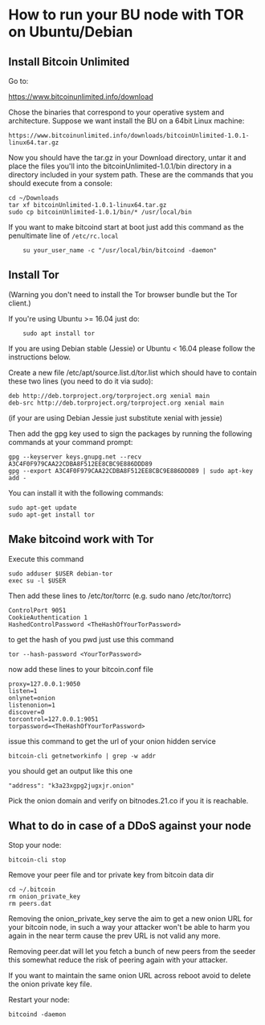 How to run your BU node with TOR on Ubuntu/Debian
=================================================

Install Bitcoin Unlimited
-------------------------

Go to:

   https://www.bitcoinunlimited.info/download

Chose the binaries that correspond to your operative system
and architecture. Suppose we want install the BU on a 64bit
Linux machine:

	https://www.bitcoinunlimited.info/downloads/bitcoinUnlimited-1.0.1-linux64.tar.gz

Now you should have the tar.gz in your Download directory, untar it
and place the files you'll into the bitcoinUnlimited-1.0.1/bin directory
in a directory included in your system path. These are the commands
that you should execute from a console:

	cd ~/Downloads
	tar xf bitcoinUnlimited-1.0.1-linux64.tar.gz
	sudo cp bitcoinUnlimited-1.0.1/bin/* /usr/local/bin

If you want to make bitcoind start at boot just add this command
as the penultimate line of `/etc/rc.local`

        su your_user_name -c "/usr/local/bin/bitcoind -daemon"


Install Tor
-----------

(Warning you don't need to install the Tor browser bundle but
the Tor client.)

If you're using Ubuntu >= 16.04 just do:

        sudo apt install tor

If you are using Debian stable (Jessie) or Ubuntu < 16.04
please follow the instructions below.

Create a new file /etc/apt/source.list.d/tor.list which
should have to contain these two lines (you need to do it
via sudo):

	deb http://deb.torproject.org/torproject.org xenial main
	deb-src http://deb.torproject.org/torproject.org xenial main

(if your are using Debian Jessie just substitute xenial with jessie)

Then add the gpg key used to sign the packages by running
the following commands at your command prompt:

	gpg --keyserver keys.gnupg.net --recv A3C4F0F979CAA22CDBA8F512EE8CBC9E886DDD89
	gpg --export A3C4F0F979CAA22CDBA8F512EE8CBC9E886DDD89 | sudo apt-key add -

You can install it with the following commands:

	sudo apt-get update
	sudo apt-get install tor

Make bitcoind work with Tor
---------------------------

Execute this command

	sudo adduser $USER debian-tor
	exec su -l $USER

Then add these lines to /etc/tor/torrc (e.g. sudo nano /etc/tor/torrc)

	ControlPort 9051
	CookieAuthentication 1
	HashedControlPassword <TheHashOfYourTorPassword>

to get the hash of you pwd just use this command

	tor --hash-password <YourTorPassword>

now add these lines to your bitcoin.conf file

	proxy=127.0.0.1:9050
	listen=1
	onlynet=onion
	listenonion=1
	discover=0
	torcontrol=127.0.0.1:9051
	torpassword=<TheHashOfYourTorPassword>

issue this command to get the url of your onion hidden service

	bitcoin-cli getnetworkinfo | grep -w addr

you should get an output like this one

	"address": "k3a23xgpg2jugxjr.onion"

Pick the onion domain and verify on bitnodes.21.co if you it is
reachable.

What to do in case of a DDoS against your node
----------------------------------------------

Stop your node:

	bitcoin-cli stop

Remove your peer file and tor private key from bitcoin data dir

	cd ~/.bitcoin
	rm onion_private_key
	rm peers.dat

Removing the onion_private_key serve the aim to get a new onion URL for
your bitcoin node, in such a way your attacker won't be able to harm you
again in the near term cause the prev URL is not valid any more.

Removing peer.dat will let you fetch a bunch of new peers from the seeder
this somewhat reduce the risk of peering again with your attacker.

If you want to maintain the same onion URL across reboot avoid to delete
the onion private key file.

Restart your node:

	bitcoind -daemon
